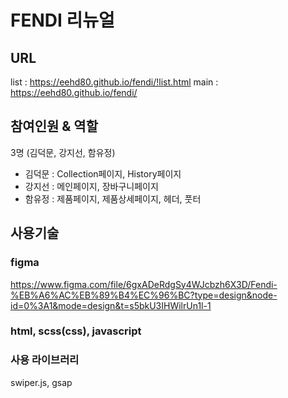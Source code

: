 # FENDI 리뉴얼

## URL

list : https://eehd80.github.io/fendi/!list.html
main : https://eehd80.github.io/fendi/

## 참여인원 & 역할

3명 (김덕문, 강지선, 함유정)

- 김덕문 : Collection페이지, History페이지
- 강지선 : 메인페이지, 장바구니페이지
- 함유정 : 제품페이지, 제품상세페이지, 헤더, 풋터

## 사용기술

### figma

https://www.figma.com/file/6gxADeRdgSy4WJcbzh6X3D/Fendi-%EB%A6%AC%EB%89%B4%EC%96%BC?type=design&node-id=0%3A1&mode=design&t=s5bkU3IHWilrUn1l-1

### html, scss(css), javascript

### 사용 라이브러리

swiper.js, gsap
